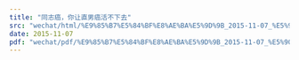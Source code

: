 ```yaml
---
title: "同志癌，你让直男癌活不下去"
src: "wechat/html/%E9%85%B7%E5%84%BF%E8%AE%BA%E5%9D%9B_2015-11-07_%E5%90%8C%E5%BF%97%E7%99%8C%EF%BC%8C%E4%BD%A0%E8%AE%A9%E7%9B%B4%E7%94%B7%E7%99%8C%E6%B4%BB%E4%B8%8D%E4%B8%8B%E5%8E%BB.html"
date: 2015-11-07
pdf: "wechat/pdf/%E9%85%B7%E5%84%BF%E8%AE%BA%E5%9D%9B_2015-11-07_%E5%90%8C%E5%BF%97%E7%99%8C%EF%BC%8C%E4%BD%A0%E8%AE%A9%E7%9B%B4%E7%94%B7%E7%99%8C%E6%B4%BB%E4%B8%8D%E4%B8%8B%E5%8E%BB.pdf"
---
```

